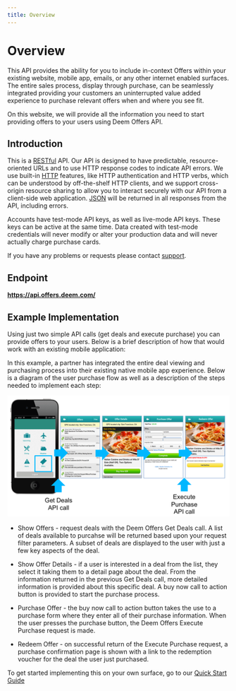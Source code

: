 ```yaml
---
title: Overview
---
```


# Overview

This API provides the ability for you to include in-context Offers within your existing website, mobile app, emails, or any other internet enabled surfaces. The entire sales process, display through purchase, can be seamlessly integrated providing your customers an uninterrupted value added experience to purchase relevant offers when and where you see fit.

On this website, we will provide all the information you need to start providing offers to your users using Deem Offers API.

## Introduction

This is a [RESTful](http://en.wikipedia.org/wiki/Representational_State_Transfer) API. Our API is designed to have predictable, resource-oriented URLs and to use HTTP response codes to indicate API errors. We use built-in [HTTP](http://www.w3.org/Protocols/rfc2616/rfc2616-sec9.html) features, like HTTP authentication and HTTP verbs, which can be understood by off-the-shelf HTTP clients, and we support cross-origin resource sharing to allow you to interact securely with our API from a client-side web application. [JSON](http://en.wikipedia.org/wiki/JSON) will be returned in all responses from the API, including errors.

Accounts have test-mode API keys, as well as live-mode API keys. These keys can be active at the same time. Data created with test-mode credentials will never modify or alter your production data and will never actually charge purchase cards.

If you have any problems or requests please contact [support](mailto:support@offerengine.com).

## Endpoint

<b>https://api.offers.deem.com/</b>

## Example Implementation

Using just two simple API calls (get deals and execute purchase) you can provide offers to your users. Below is a brief description of how that would work with an existing mobile application:

In this example, a partner has integrated the entire deal viewing and purchasing process into their existing native mobile app experience. Below is a diagram of the user purchase flow as well as a description of the steps needed to implement each step: 

<img src="/images/mobile_use_example.png" alt="Mobile Example Image" > 

* Show Offers - request deals with the Deem Offers Get Deals call. A list of deals available to purcahse will be returned based upon your request filter parameters. A subset of deals are displayed to the user with just a few key aspects of the deal.

* Show Offer Details - if a user is interested in a deal from the list, they select it taking them to a detail page about the deal. From the information returned in the previous Get Deals call, more detailed information is provided about this specific deal. A buy now call to action button is provided to start the purchase process.

* Purchase Offer - the buy now call to action button takes the use to a purchase form where they enter all of their purchase information. When the user presses the purchase button, the Deem Offers Execute Purchase request is made.

* Redeem Offer - on successful return of the Execute Purchase request, a purchase confirmation page is shown with a link to the redemption voucher for the deal the user just purchased.

To get started implementing this on your own surface, go to our [Quick Start Guide](/v1/quick_start/)